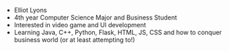 - Elliot Lyons
- 4th year Computer Science Major and Business Student
- Interested in video game and UI development
- Learning Java, C++, Python, Flask, HTML, JS, CSS and how to conquer business world (or at least attempting to!)
